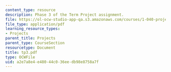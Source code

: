```yaml
---
content_type: resource
description: Phase 3 of the Term Project assignment.
file: https://ol-ocw-studio-app-qa.s3.amazonaws.com/courses/1-040-project-management-spring-2004/a2e7a8e4e48044c036eedb98e8758a7f_tp3.pdf
file_type: application/pdf
learning_resource_types:
- Projects
parent_title: Projects
parent_type: CourseSection
resourcetype: Document
title: tp3.pdf
type: OCWFile
uid: a2e7a8e4-e480-44c0-36ee-db98e8758a7f
---
```

